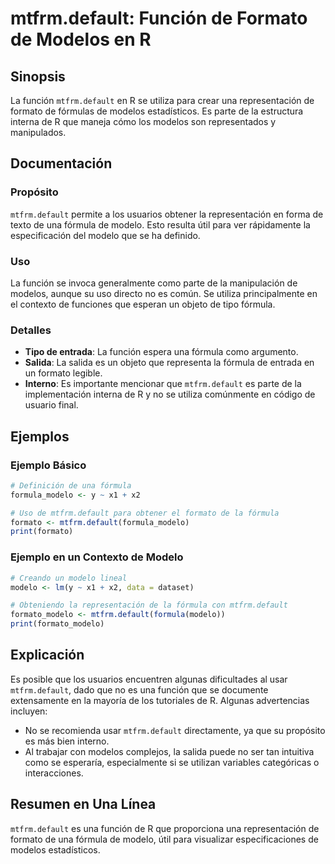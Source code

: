 <!--
Meta Description: # mtfrm.default: Función de Formato de Modelos en R ## Sinopsis La función `mtfrm.default` en R se utiliza para crear una representación de formato de...
Meta Keywords: mtfrm, default, que, una, fórmula
-->

# mtfrm.default: Función de Formato de Modelos en R

## Sinopsis
La función `mtfrm.default` en R se utiliza para crear una representación de formato de fórmulas de modelos estadísticos. Es parte de la estructura interna de R que maneja cómo los modelos son representados y manipulados.

## Documentación
### Propósito
`mtfrm.default` permite a los usuarios obtener la representación en forma de texto de una fórmula de modelo. Esto resulta útil para ver rápidamente la especificación del modelo que se ha definido.

### Uso
La función se invoca generalmente como parte de la manipulación de modelos, aunque su uso directo no es común. Se utiliza principalmente en el contexto de funciones que esperan un objeto de tipo fórmula.

### Detalles
- **Tipo de entrada**: La función espera una fórmula como argumento.
- **Salida**: La salida es un objeto que representa la fórmula de entrada en un formato legible.
- **Interno**: Es importante mencionar que `mtfrm.default` es parte de la implementación interna de R y no se utiliza comúnmente en código de usuario final.

## Ejemplos
### Ejemplo Básico
```R
# Definición de una fórmula
formula_modelo <- y ~ x1 + x2

# Uso de mtfrm.default para obtener el formato de la fórmula
formato <- mtfrm.default(formula_modelo)
print(formato)
```

### Ejemplo en un Contexto de Modelo
```R
# Creando un modelo lineal
modelo <- lm(y ~ x1 + x2, data = dataset)

# Obteniendo la representación de la fórmula con mtfrm.default
formato_modelo <- mtfrm.default(formula(modelo))
print(formato_modelo)
```

## Explicación
Es posible que los usuarios encuentren algunas dificultades al usar `mtfrm.default`, dado que no es una función que se documente extensamente en la mayoría de los tutoriales de R. Algunas advertencias incluyen:
- No se recomienda usar `mtfrm.default` directamente, ya que su propósito es más bien interno.
- Al trabajar con modelos complejos, la salida puede no ser tan intuitiva como se esperaría, especialmente si se utilizan variables categóricas o interacciones.

## Resumen en Una Línea
`mtfrm.default` es una función de R que proporciona una representación de formato de una fórmula de modelo, útil para visualizar especificaciones de modelos estadísticos.